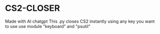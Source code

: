# CS2-CLOSER
Made with AI chatgpt
This .py closes CS2 instantly using any key you want to use
use module "keyboard" and "psutil"
